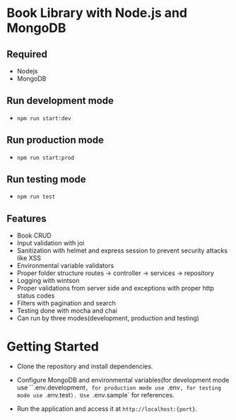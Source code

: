 # Book Library with Node.js and MongoDB

## Required

- Nodejs
- MongoDB

## Run development mode

- `npm run start:dev`

## Run production mode

- `npm run start:prod`

## Run testing mode

- `npm run test`

## Features

- Book CRUD
- Input validation with joi
- Sanitization with helmet and express session to prevent security attacks like XSS
- Environmental variable validators
- Proper folder structure routes -> controller -> services -> repository
- Logging with wintson
- Proper validations from server side and exceptions with proper http status codes
- Filters with pagination and search
- Testing done with mocha and chai
- Can run by three modes(development, production and testing)

# Getting Started

- Clone the repository and install dependencies.

- Configure MongoDB and environmental variables(for development mode use ``.env.development`, for production mode use `.env`, for testing mode use `.env.test`). Use `.env.sample` for references.

- Run the application and access it at `http://localhost:{port}`.
